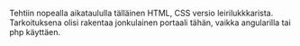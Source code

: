 
Tehtiin nopealla aikataululla tälläinen HTML, CSS versio leirilukkkarista. 
Tarkoituksena olisi rakentaa jonkulainen portaali tähän, vaikka angularilla tai php käyttäen.
